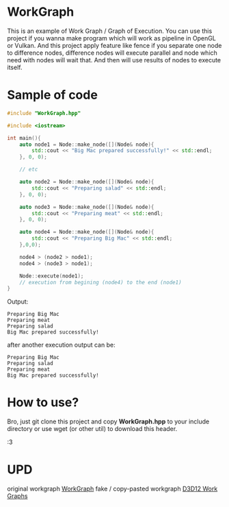 # WorkGraph

This is an example of Work Graph / Graph of Execution. You can use this project if you wanna make program which will work as pipeline in OpenGL or Vulkan. And this project apply feature like fence if you separate one node to difference nodes, difference nodes will execute parallel and node which need with nodes will wait that. And then will use results of nodes to execute itself. 

# Sample of code

```cpp
#include "WorkGraph.hpp"

#include <iostream>

int main(){
    auto node1 = Node::make_node([](Node& node){
        std::cout << "Big Mac prepared successfully!" << std::endl;
    }, 0, 0);

    // etc

    auto node2 = Node::make_node([](Node& node){
        std::cout << "Preparing salad" << std::endl;
    }, 0, 0);

    auto node3 = Node::make_node([](Node& node){
        std::cout << "Preparing meat" << std::endl;
    }, 0, 0);

    auto node4 = Node::make_node([](Node& node){
        std::cout << "Preparing Big Mac" << std::endl;
    },0,0);

    node4 > (node2 > node1);
    node4 > (node3 > node1);

    Node::execute(node1);
    // execution from begining (node4) to the end (node1)
}
```

Output:

```
Preparing Big Mac
Preparing meat
Preparing salad
Big Mac prepared successfully!
```

after another execution output can be:
```
Preparing Big Mac
Preparing salad
Preparing meat
Big Mac prepared successfully!
```

# How to use?

Bro, just git clone this project and copy **WorkGraph.hpp** to your include directory or use wget (or other util) to download this header.

:3

# UPD

original workgraph [WorkGraph](https://github.com/CyberFlex1984/WorkGraph)
fake / copy-pasted workgraph [D3D12 Work Graphs](https://devblogs.microsoft.com/directx/d3d12-work-graphs/)
